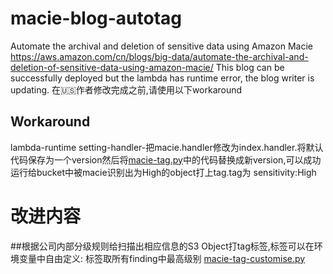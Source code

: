 # macie-blog-autotag

Automate the archival and deletion of sensitive data using Amazon Macie
https://aws.amazon.com/cn/blogs/big-data/automate-the-archival-and-deletion-of-sensitive-data-using-amazon-macie/
This blog can be successfully deployed but the lambda has runtime error, the blog writer is updating.
在🇺🇸作者修改完成之前,请使用以下workaround
## Workaround
lambda-runtime setting-handler-把macie.handler修改为index.handler.将默认代码保存为一个version然后将[macie-tag.py](https://github.com/jessicawyc/macie-blog-tag/blob/main/macie-tag.py)中的代码替换成新version,可以成功运行给bucket中被macie识别出为High的object打上tag.tag为 sensitivity:High
# 改进内容
##根据公司内部分级规则给扫描出相应信息的S3 Object打tag标签,标签可以在环境变量中自由定义:
标签取所有finding中最高级别
[macie-tag-customise.py](https://github.com/jessicawyc/macie-blog-tag/blob/main/macie-tag-customize.py)
